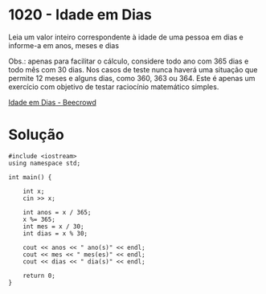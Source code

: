 # 1020 - Idade em Dias

Leia um valor inteiro correspondente à idade de uma pessoa em dias e informe-a em anos, meses e dias

Obs.: apenas para facilitar o cálculo, considere todo ano com 365 dias e todo mês com 30 dias. Nos casos de teste nunca haverá uma situação que permite 12 meses e alguns dias, como 360, 363 ou 364. Este é apenas um exercício com objetivo de testar raciocínio matemático simples.

[Idade em Dias - Beecrowd](https://www.beecrowd.com.br/judge/pt/problems/view/1020)

# Solução
```
#include <iostream>
using namespace std;
 
int main() {
 
    int x;
    cin >> x;
    
    int anos = x / 365;
    x %= 365;
    int mes = x / 30;
    int dias = x % 30;
    
    cout << anos << " ano(s)" << endl;
    cout << mes << " mes(es)" << endl;
    cout << dias << " dia(s)" << endl;
 
    return 0;
}
```